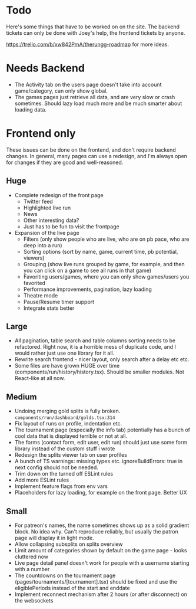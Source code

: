 # Todo

Here's some things that have to be worked on on the site. The backend tickets can only be done with Joey's help, the
frontend tickets by anyone.

https://trello.com/b/xw842PmA/therungg-roadmap for more ideas.

# Needs Backend

-   The Activity tab on the users page doesn't take into account game/category, can only show global.
-   The games pages just retrieve all data, and are very slow or crash sometimes. Should lazy load much more and be much
    smarter about loading data.

# Frontend only

These issues can be done on the frontend, and don't require backend changes. In general, many pages can use a redesign,
and I'm always open for changes if they are good and well-reasoned.

## Huge

-   Complete redesign of the front page
    -   Twitter feed
    -   Highlighted live run
    -   News
    -   Other interesting data?
    -   Just has to be fun to visit the frontpage
-   Expansion of the live page
    -   Filters (only show people who are live, who are on pb pace, who are deep into a run)
    -   Sorting options (sort by name, game, current time, pb potential, viewers)
    -   Grouping (show live runs grouped by game, for example, and then you can click on a game to see all runs in that
        game)
    -   Favoriting users/games, where you can only show games/users you favorited
    -   Performance improvements, pagination, lazy loading
    -   Theatre mode
    -   Pause/Resume timer support
    -   Integrate stats better

## Large

-   All pagination, table search and table columns sorting needs to be refactored. Right now, it is a horrible mess of
    duplicate code, and I would rather just use one library for it all.
-   Rewrite search frontend - nicer layout, only search after a delay etc etc.
-   Some files are have grown HUGE over time (components/run/history/history.tsx). Should be smaller modules. Not
    React-like at all now.

## Medium

-   Undoing merging gold splits is fully broken. `components/run/dashboard/golds.tsx:314`
-   Fix layout of runs on profile, indentation etc.
-   The tournament page (especially the info tab) potentially has a bunch of cool data that is displayed terrible or not
    at all.
-   The forms (contact form, edit user, edit run) should just use some form library instead of the custom stuff i wrote
-   Redesign the splits viewer tab on user profiles
-   A bunch of TS warnings: missing types etc. ignoreBuildErrors: true in next config should not be needed.
-   Trim down on the turned off ESLint rules
-   Add more ESLint rules
-   Implement feature flags from env vars
-   Placeholders for lazy loading, for example on the front page. Better UX

## Small

-   For patreon's names, the name sometimes shows up as a solid gradient block. No idea why. Can't reproduce reliably, but
    usually the patron page will display it in light mode.
-   Allow collapsing subsplits on splits overview
-   Limit amount of categories shown by default on the game page - looks cluttered now
-   Live page detail panel doesn't work for people with a username starting with a number
-   The countdowns on the tournament page (pages/tournaments/[tournament].tsx) should be fixed and use the eligiblePeriods
    instead of the start and enddate
-   Implement reconnect mechanism after 2 hours (or after disconnect) on the websockets
